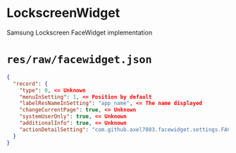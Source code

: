 # LockscreenWidget
 Samsung Lockscreen FaceWidget implementation


# `res/raw/facewidget.json`

```json
{
  "record": {
    "type": 0, <= Unknown
    "menuInSetting": 1, <= Position by default
    "labelResNameInSetting": "app_name", <= The name displayed
    "changeCurrentPage": true, <= Unknown
    "systemUserOnly": true, <= Unknown
    "additionalInfo": true, <= Unknown
    "actionDetailSetting": "com.github.axel7083.facewidget.settings.FACE_WIDGET" <= The action intent used for settings
  }
}
```

